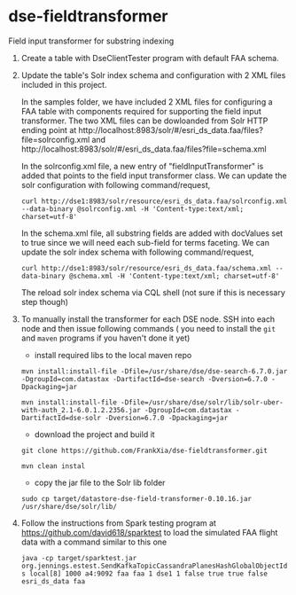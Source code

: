 # dse-fieldtransformer
Field input transformer for substring indexing

1. Create a table with DseClientTester program with default FAA schema. 

2. Update the table's Solr index schema and configuration with 2 XML files included in this project.

    In the samples folder, we have included 2 XML files for configuring a FAA table with components required for supporting the field input transformer. 
    The two XML files can be dowloanded from Solr HTTP ending point at http://localhost:8983/solr/#/esri_ds_data.faa/files?file=solrconfig.xml and 
    http://localhost:8983/solr/#/esri_ds_data.faa/files?file=schema.xml  

    In the solrconfig.xml file, a new entry of "fieldInputTransformer" is added that points to the field input transformer class. We can update
the solr configuration with following command/request, 

    `curl http://dse1:8983/solr/resource/esri_ds_data.faa/solrconfig.xml --data-binary @solrconfig.xml -H 'Content-type:text/xml; charset=utf-8'`

    In the schema.xml file, all substring fields are added with docValues set to true since we will need each sub-field for terms faceting. We can update
the solr index schema with following command/request,  

    `curl http://dse1:8983/solr/resource/esri_ds_data.faa/schema.xml --data-binary @schema.xml -H 'Content-type:text/xml; charset=utf-8'`

    The reload solr index schema via CQL shell (not sure if this is necessary step though)
    
3. To manually install the transformer for each DSE node. SSH into each node and then issue following commands (
you need to install the `git` and `maven` programs if you haven't done it yet)

    - install required libs to the local maven repo
    
    `mvn install:install-file -Dfile=/usr/share/dse/dse-search-6.7.0.jar -DgroupId=com.datastax -DartifactId=dse-search -Dversion=6.7.0 -Dpackaging=jar`
    
    `mvn install:install-file -Dfile=/usr/share/dse/solr/lib/solr-uber-with-auth_2.1-6.0.1.2.2356.jar -DgroupId=com.datastax -DartifactId=dse-solr -Dversion=6.7.0 -Dpackaging=jar`

    - download the project and build it

    `git clone https://github.com/FrankXia/dse-fieldtransformer.git`
    
    `mvn clean instal`
 
    - copy the jar file to the Solr lib folder 

    `sudo cp target/datastore-dse-field-transformer-0.10.16.jar /usr/share/dse/solr/lib/`

4. Follow the instructions from Spark testing program at https://github.com/david618/sparktest to load the simulated FAA flight data with a command similar to this one

    `java -cp target/sparktest.jar org.jennings.estest.SendKafkaTopicCassandraPlanesHashGlobalObjectIds local[8] 1000 a4:9092 faa faa 1 dse1 1 false true true false esri_ds_data faa`

